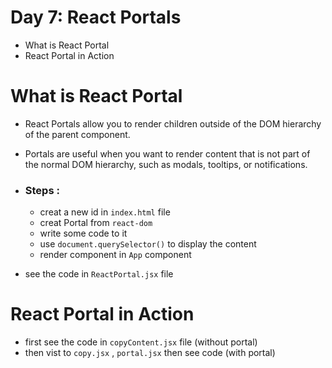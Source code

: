 # Day 7: React Portals

- What is React Portal
- React Portal in Action

# What is React Portal

- React Portals allow you to render children outside of the DOM hierarchy of the parent component.
- Portals are useful when you want to render content that is not part of the normal DOM hierarchy, such as modals, tooltips, or notifications.

- ### Steps :

  - creat a new id in `index.html` file
  - creat Portal from `react-dom`
  - write some code to it
  - use `document.querySelector()` to display the content
  - render component in `App` component

- see the code in `ReactPortal.jsx` file

# React Portal in Action

- first see the code in `copyContent.jsx` file (without portal)
- then vist to `copy.jsx` , `portal.jsx` then see code (with portal)

